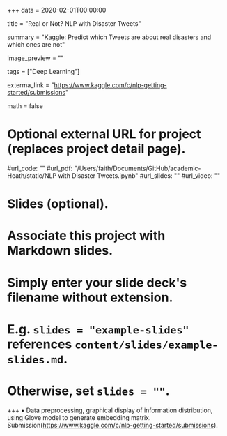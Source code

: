 +++
data = 2020-02-01T00:00:00

title = "Real or Not? NLP with Disaster Tweets"

summary = "Kaggle: Predict which Tweets are about real disasters and which ones are not"

image_preview = ""

tags = ["Deep Learning"]

exterma_link = "https://www.kaggle.com/c/nlp-getting-started/submissions"

math = false

# Optional external URL for project (replaces project detail page).

#url_code: ""
#url_pdf: "/Users/faith/Documents/GitHub/academic-Heath/static/NLP with Disaster Tweets.ipynb"
#url_slides: ""
#url_video: ""

 

# Slides (optional).
#   Associate this project with Markdown slides.
#   Simply enter your slide deck's filename without extension.
#   E.g. `slides = "example-slides"` references `content/slides/example-slides.md`.
#   Otherwise, set `slides = ""`.

+++
• Data preprocessing, graphical display of information distribution, using Glove model to generate embedding matrix. Submission(https://www.kaggle.com/c/nlp-getting-started/submissions).
